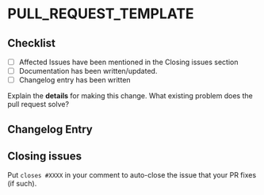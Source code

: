 # PULL\_REQUEST\_TEMPLATE

## Checklist

* [ ] Affected Issues have been mentioned in the Closing issues section
* [ ] Documentation has been written/updated.
* [ ] Changelog entry has been written

Explain the **details** for making this change. What existing problem does the pull request solve?

## Changelog Entry

## Closing issues

Put `closes #XXXX` in your comment to auto-close the issue that your PR fixes \(if such\).

